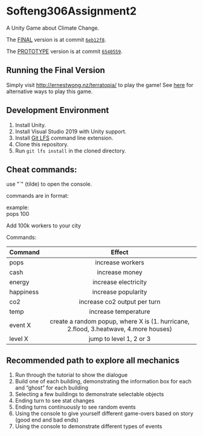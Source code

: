 # Softeng306Assignment2

A Unity Game about Climate Change.

The [FINAL](https://github.com/saddboys/Softeng306Assignment2/releases/tag/FINAL) version is at commit [`6eb12f8`](https://github.com/saddboys/Softeng306Assignment2/tree/6eb12f8d9e4a028beea7e8fc11f3b2093cd5c6b1).

The [PROTOTYPE](https://github.com/saddboys/Softeng306Assignment2/releases/tag/PROTOTYPE) version is at commit [`6540559`](https://github.com/saddboys/Softeng306Assignment2/tree/6540559ba1dfd242085a232972afadc403623bb7).

## Running the Final Version

Simply visit http://ernestwong.nz/terratopia/ to play the game!
See [here](https://github.com/saddboys/Softeng306Assignment2/releases/tag/FINAL) for alternative ways to play this game.

## Development Environment

1. Install Unity.
2. Install Visual Studio 2019 with Unity support.
3. Install [Git LFS](https://git-lfs.github.com/) command line extension.
4. Clone this repository.
5. Run `git lfs install` in the cloned directory.

## Cheat commands:

use "\`" (tilde) to open the console.

commands are in format:  
<command> <whole number>
  
example:  
pops 100

Add 100k workers to your city

Commands:  

| Command       | Effect        |
| ------------- |:-------------:|
| pops        | increase workers |
| cash        | increase money      |
| energy      | increase electricity      |
| happiness   | increase popularity      |
| co2         | increase co2 output per turn      |
| temp        | increase temperature      |
| event X        | create a random popup, where X is (1. hurricane, 2.flood, 3.heatwave, 4.more houses)      |
| level X       | jump to level 1, 2 or 3 |
  

## Recommended path to explore all mechanics

1. Run through the tutorial to show the dialogue
2. Build one of each building, demonstrating the information box for each and “ghost” for each building
3. Selecting a few buildings to demonstrate selectable objects
4. Ending turn to see stat changes
5. Ending turns continuously to see random events
6. Using the console to give yourself different game-overs based on story (good end and bad ends)
7. Using the console to demonstrate different types of events

